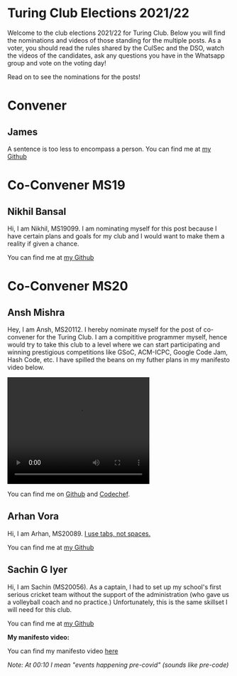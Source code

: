 # Turing Club Elections 2021/22

Welcome to the club elections 2021/22 for Turing Club. Below you will find the nominations and videos of those standing for the multiple posts. As a voter, you should read the rules shared by the CulSec and the DSO, watch the videos of the candidates, ask any questions you have in the Whatsapp group and vote on the voting day!

Read on to see the nominations for the posts!

# Convener
## James
A sentence is too less to encompass a person. You can find me at [my Github](https://github.com/James471)

# Co-Convener MS19
##  Nikhil Bansal
Hi, I am Nikhil, MS19099. I am nominating myself for this post because I have certain plans and goals for my club and I would want to make them a reality if given a chance.

You can find me at [my Github](https://github.com/NB0207)


# Co-Convener MS20
##  Ansh Mishra
Hey, I am Ansh, MS20112. I hereby nominate myself for the post of co-convener for the Turing Club. I am a compititive programmer myself, hence would try to take this club to a level where we can start participating and winning prestigious competitions like GSoC, ACM-ICPC, Google Code Jam, Hash Code, etc. I have spilled the beans on my futher plans in my manifesto video below.

<video src="https://drive.google.com/file/d/1h11qFlSvJWqT_jgz7K3NJRrurhqSsVlM/view?usp=sharing" width="320" height="240" controls>
<source src="https://drive.google.com/file/d/1h11qFlSvJWqT_jgz7K3NJRrurhqSsVlM/view?usp=sharing" type="video/mp4">
If your browser does not support the video tag, try to download the video from <a href="https://drive.google.com/file/d/1h11qFlSvJWqT_jgz7K3NJRrurhqSsVlM/view?usp=sharing">here</a>
</video>

You can find me on [Github](https://github.com/theanshm) and [Codechef](https://www.codechef.com/users/anshmishra471).

## Arhan Vora
Hi, I am Arhan, MS20089.
[I use tabs, not spaces.](https://www.youtube.com/watch?v=SsoOG6ZeyUI)

You can find me at [my Github](https://github.com/Arhan4101/Fun_Things)

## Sachin G Iyer
Hi, I am Sachin (MS20056). As a captain, I had to set up my school's first serious cricket team without the support of the administration (who gave us a volleyball coach and no practice.) Unfortunately, this is the same skillset I will need for this club.

You can find me at [my Github](https://github.com/sach-iyer)

**My manifesto video:**

You can find my manifesto video [here](https://photos.app.goo.gl/bUJxBJQyee2RbueF7)

*Note: At 00:10 I mean "events happening pre-covid" (sounds like pre-code)*
